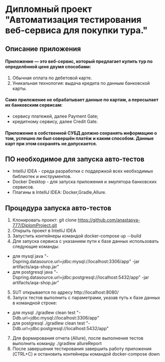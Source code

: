 # Дипломный проект "Автоматизация тестирования веб-сервиса для покупки тура." 

## Описание приложения
#### Приложение — это веб-сервис, который предлагает купить тур по определённой цене двумя способами:
1. Обычная оплата по дебетовой карте.
2. Уникальная технология: выдача кредита по данным банковской карты.
#### Само приложение не обрабатывает данные по картам, а пересылает их банковским сервисам:
* сервису платежей, далее Payment Gate;
* кредитному сервису, далее Credit Gate.
#### Приложение в собственной СУБД должно сохранять информацию о том, успешно ли был совершён платёж и каким способом. Данные карт при этом сохранять не допускается.

## ПО необходимое для запуска авто-тестов
* IntelliJ IDEA - среда разработки с поддержкой всех необходимых библиотек и инструментов.
* Docker Desktop - для запуска приложения и эмулятора банковских сервисов.
* Плагины в IntelliJ IDEA: Docker,Gradle,Allure.

## Процедура запуска авто-тестов
1. Клонировать проект: git clone https://github.com/anastasya-777/DiplomProject.git
2. Открыть проект в IntelliJ IDEA
3. Запустить контейнеры командой docker-compose up --build
4. Для запуска сервиса с указанием пути к базе данных использовать следующие команды:
* для mysql java "-Dspring.datasource.url=jdbc:mysql://localhost:3306/app" -jar artifacts/aqa-shop.jar"
* для postgresql java "-Dspring.datasource.url=jdbc:postgresql://localhost:5432/app" -jar artifacts/aqa-shop.jar"
5. SUT открывается по адресу http://localhost:8080/
6. Запуск тестов выполнить с параметрами, указав путь к базе данных в командной строке:
* для mysql ./gradlew clean test "-Ddb.url=jdbc:mysql://localhost:3306/app"
* для postgresql ./gradlew clean test "-Ddb.url=jdbc:postgresql://localhost:5432/app"
7. Для формирования отчета (Allure), после выполнения тестов выполнить команду ./gradlew allureReport
8. После завершения тестирования завершить работу приложения (CTRL+C) и остановить контейнеры командой docker-compose down



